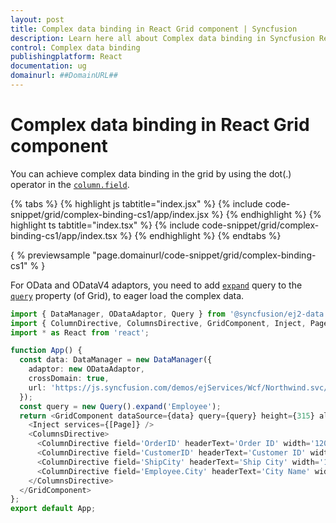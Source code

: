 ```yaml
---
layout: post
title: Complex data binding in React Grid component | Syncfusion
description: Learn here all about Complex data binding in Syncfusion React Grid component of Syncfusion Essential JS 2 and more.
control: Complex data binding 
publishingplatform: React
documentation: ug
domainurl: ##DomainURL##
---
```


# Complex data binding in React Grid component

You can achieve complex data binding in the grid by using the dot(.) operator in the [`column.field`](https://ej2.syncfusion.com/angular/documentation/api/grid/column/#field).

{% tabs %}
{% highlight js tabtitle="index.jsx" %}
{% include code-snippet/grid/complex-binding-cs1/app/index.jsx %}
{% endhighlight %}
{% highlight ts tabtitle="index.tsx" %}
{% include code-snippet/grid/complex-binding-cs1/app/index.tsx %}
{% endhighlight %}
{% endtabs %}

{ % previewsample "page.domainurl/code-snippet/grid/complex-binding-cs1" % }

For OData and ODataV4 adaptors, you need to add [`expand`](https://ej2.syncfusion.com/documentation/api/data/query/#expand) query to the [`query`](https://ej2.syncfusion.com/angular/documentation/api/grid/#query) property (of Grid), to eager load the complex data.

```typescript
import { DataManager, ODataAdaptor, Query } from '@syncfusion/ej2-data';
import { ColumnDirective, ColumnsDirective, GridComponent, Inject, Page } from '@syncfusion/ej2-react-grids';
import * as React from 'react';

function App() {
  const data: DataManager = new DataManager({
    adaptor: new ODataAdaptor,
    crossDomain: true,
    url: 'https://js.syncfusion.com/demos/ejServices/Wcf/Northwind.svc/Orders'
  });
  const query = new Query().expand('Employee');
  return <GridComponent dataSource={data} query={query} height={315} allowPaging={true}>
    <Inject services={[Page]} />
    <ColumnsDirective>
      <ColumnDirective field='OrderID' headerText='Order ID' width='120' textAlign="Right" />
      <ColumnDirective field='CustomerID' headerText='Customer ID' width='150' />
      <ColumnDirective field='ShipCity' headerText='Ship City' width='150' />
      <ColumnDirective field='Employee.City' headerText='City Name' width='150' />
    </ColumnsDirective>
  </GridComponent>
};
export default App;
```